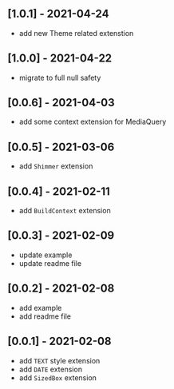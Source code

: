 ## [1.0.1] - 2021-04-24
* add new Theme related extenstion

## [1.0.0] - 2021-04-22
* migrate to full null safety

## [0.0.6] - 2021-04-03
* add some context extension for MediaQuery

## [0.0.5] - 2021-03-06
* add `Shimmer` extension
## [0.0.4] - 2021-02-11
* add `BuildContext` extension
## [0.0.3] - 2021-02-09
* update example
* update readme file

## [0.0.2] - 2021-02-08
* add example
* add readme file


## [0.0.1] - 2021-02-08
* add `TEXT` style extension
* add `DATE` extension
* add `SizedBox` extension
